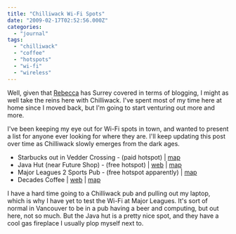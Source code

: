 ```yaml
---
title: "Chilliwack Wi-Fi Spots"
date: "2009-02-17T02:52:56.000Z"
categories: 
  - "journal"
tags: 
  - "chilliwack"
  - "coffee"
  - "hotspots"
  - "wi-fi"
  - "wireless"
---
```


Well, given that [Rebecca](http://www.miss604.com) has Surrey covered in terms of blogging, I might as well take the reins here with Chilliwack. I've spent most of my time here at home since I moved back, but I'm going to start venturing out more and more.

I've been keeping my eye out for Wi-Fi spots in town, and wanted to present a list for anyone ever looking for where they are. I'll keep updating this post over time as Chilliwack slowly emerges from the dark ages.

- Starbucks out in Vedder Crossing - (paid hotspot) | [map](http://maps.google.com/maps?client=safari&oe=UTF-8&ie=UTF8&q=starbucks+chilliwack&fb=1&split=1&ei=iSWaSYecHYrCiQOg6tiyCQ&hl=en&sll=49.206383,-121.926956&sspn=0.232380,0.660553&latlng=49111283,-121957750,10389114942654449418&cd=6)
- Java Hut (near Future Shop) - (free hotspot) | [web](http://www.thejavahut.com/) | [map](http://maps.google.com/maps?client=safari&q=java+hut+chilliwack&oe=UTF-8&ie=UTF8&hl=en&sll=49.158319,-121.958765&sspn=0.030214,0.014779&latlng=49145730,-121957036,9563063764802619003&ei=yyWaSYacEYG2iAOO7OSmCQ&cd=1)
- Major Leagues 2 Sports Pub - (free hotspot apparently) | [map](http://maps.google.com/maps?f=q&source=s_q&hl=en&geocode=&q=major+league++chilliwack&jsv=145d&sll=49.061936,-122.155622&sspn=0.932249,2.642212&ie=UTF8&latlng=49136270,-121957813,14560579034520957523&ei=MCaaScWtG5CSiAO9zICpCQ&cd=1)
- Decades Coffee | [web](http://www.decadescoffee.ca/) | [map](http://maps.google.ca/maps?oe=utf-8&rls=org.mozilla:en-US:official&client=firefox-a&um=1&ie=UTF-8&q=decades+coffee+chilliwack&fb=1&split=1&gl=ca&view=text&latlng=3700570981061421032&ei=nyuaSZrtDYnKtQODtvmPAQ&sa=X&oi=local_result&resnum=1&ct=result)

I have a hard time going to a Chilliwack pub and pulling out my laptop, which is why I have yet to test the Wi-Fi at Major Leagues. It's sort of normal in Vancouver to be in a pub having a beer and computing, but out here, not so much. But the Java hut is a pretty nice spot, and they have a cool gas fireplace I usually plop myself next to.
